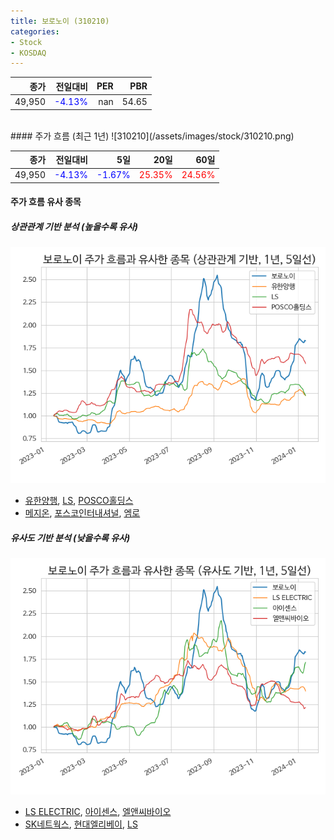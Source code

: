 ```yaml
---
title: 보로노이 (310210)
categories:
- Stock
- KOSDAQ
---
```


|종가|전일대비|PER|PBR|
|---:|-------:|--:|---:|
|49,950|<span style="color: blue">-4.13%</span>|nan|54.65|

<!-- more -->
<br>
#### 주가 흐름 (최근 1년)
![310210](/assets/images/stock/310210.png)

|종가|전일대비|5일|20일|60일|
|---:|-------:|--:|---:|---:|
|49,950|<span style="color: blue">-4.13%</span>|<span style="color: blue">-1.67%</span>|<span style="color: red">25.35%</span>|<span style="color: red">24.56%</span>|

<!-- more -->

#### 주가 흐름 유사 종목

##### 상관관계 기반 분석 (높을수록 유사)
![310210](/assets/images/stock/310210_corr.png)
- [유한양행](/000100/), [LS](/006260/), [POSCO홀딩스](/005490/)
- [메지온](/140410/), [포스코인터내셔널](/047050/), [엠로](/058970/)

##### 유사도 기반 분석 (낮을수록 유사)	
![310210](/assets/images/stock/310210_sim.png)
- [LS ELECTRIC](/010120/), [아이센스](/099190/), [엘앤씨바이오](/290650/)
- [SK네트웍스](/001740/), [현대엘리베이](/017800/), [LS](/006260/)